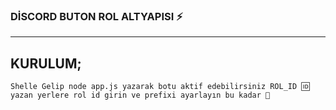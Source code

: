 ### DİSCORD BUTON ROL ALTYAPISI ⚡ 
--------

## KURULUM;

`Shelle Gelip node app.js yazarak botu aktif edebilirsiniz ROL_ID 🆔 yazan yerlere rol id girin ve prefixi ayarlayın bu kadar 🤙 `
